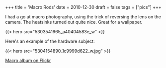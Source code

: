 +++
title = 'Macro Rods'
date = 2010-12-30
draft = false
tags = ["pics"]
+++

I had a go at macro photography, using the trick of reversing the lens on the camera. 
The heatsinks turned out quite nice. Great for a wallpaper.

{{< hero src="5303541665_a40404583e_w" >}}

Here's an example of the hardware subject:

{{< hero src="5304154890_1c9999d622_w.jpg" >}}

[Macro album on Flickr](https://www.flickr.com/photos/oxborrow/albums/72177720312286191)

